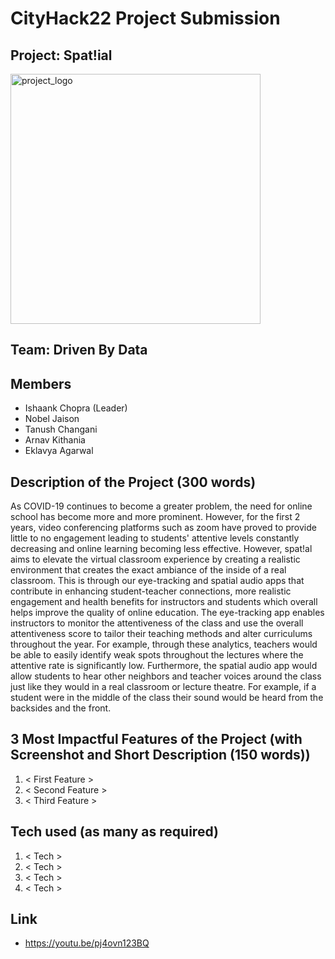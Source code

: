 # CityHack22 Project Submission
## Project: Spat!ial
<img src="https://github.com/IshaankChopra/CityHack22/blob/main/Screenshot_2022-01-29_at_4.49.36_PM-removebg-preview.png" width="400" alt="project_logo"/>

## Team: Driven By Data
## Members
- Ishaank Chopra (Leader)
- Nobel Jaison
- Tanush Changani
- Arnav Kithania
- Eklavya Agarwal

## Description of the Project (300 words)
As COVID-19 continues to become a greater problem, the need for online school has become more and more prominent. However, for the first 2 years, video conferencing platforms such as zoom have proved to provide little to no engagement leading to students' attentive levels constantly decreasing and online learning becoming less effective. However, spat!al aims to elevate the virtual classroom experience by creating a realistic environment that creates the exact ambiance of the inside of a real classroom. This is through our eye-tracking and spatial audio apps that contribute in enhancing student-teacher connections, more realistic engagement and health benefits for instructors and students which overall helps improve the quality of online education. The eye-tracking app enables instructors to monitor the attentiveness of the class and use the overall attentiveness score to tailor their teaching methods and alter curriculums throughout the year. For example, through these analytics, teachers would be able to easily identify weak spots throughout the lectures where the attentive rate is significantly low. Furthermore, the spatial audio app would allow students to hear other neighbors and teacher voices around the class just like they would in a real classroom or lecture theatre. For example, if a student were in the middle of the class their sound would be heard from the backsides and the front.

## 3 Most Impactful Features of the Project (with Screenshot and Short Description (150 words))
1. < First Feature >
2. < Second Feature >
3. < Third Feature >

## Tech used (as many as required)
1. < Tech >
2. < Tech >
3. < Tech >
4. < Tech >

## Link
- https://youtu.be/pj4ovn123BQ
